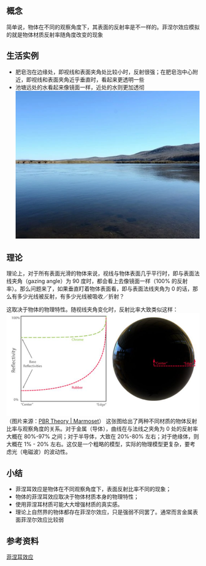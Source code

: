 ## 概念
简单说，物体在不同的观察角度下，其表面的反射率是不一样的。菲涅尔效应模拟的就是物体材质反射率随角度改变的现象

## 生活实例
- 肥皂泡在边缘处，即视线和表面夹角处比较小时，反射很强；在肥皂泡中心附近，即视线和表面夹角近乎垂直时，看起来更透明一些
- 池塘远处的水看起来像镜面一样，近处的水则更加透彻
![](https://raw.githubusercontent.com/iningwei/SelfPictureHost/master/Blog/20210517192541.png)

## 理论
理论上，对于所有表面光滑的物体来说，视线与物体表面几乎平行时，即与表面法线夹角（gazing angle）为 90 度时，都会看上去像镜面一样（100% 的反射率）。那么问题来了，如果垂直盯着物体表面看，即与表面法线夹角为 0 的话，那么有多少光线被反射，有多少光线被吸收／折射？

这取决于物体的物理特性。随视线夹角变化时，反射比率大致类似这样：
![](https://raw.githubusercontent.com/iningwei/SelfPictureHost/master/Blog/20210517192234.png)
（图片来源：[PBR Theory | Marmoset](https://marmoset.co/resources/)）
这张图给出了两种不同材质的物体反射比率与观察角度的关系。对于金属（导体），曲线在与法线之夹角为 0 处的反射率大概在 80%-97% 之间；对于半导体，大致在 20%-80% 左右；对于绝缘体，则大概在 1% - 20% 左右。这仅是一个粗略的模型，实际的物理模型更复杂，要考虑光（电磁波）的波动性。

 
## 小结
- 菲涅耳效应是物体在不同观察角度下，表面反射比率不同的现象；
- 物体的菲涅耳效应取决于物体材质本身的物理特性；
- 使用菲涅耳材质可能大大增强材质的真实感。
- 理论上自然界的物体都存在菲涅尔效应，只是强弱不同罢了。通常而言金属表面菲涅尔效应比较弱

## 参考资料
[菲涅耳效应](https://zhuanlan.zhihu.com/p/19988903)